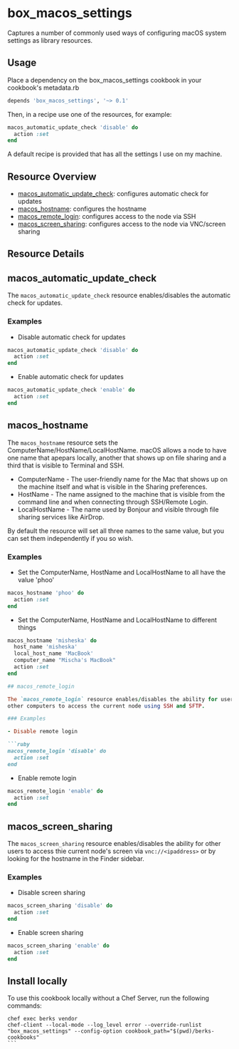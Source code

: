 # box_macos_settings

Captures a number of commonly used ways of configuring macOS system settings
as library resources.

## Usage

Place a dependency on the box_macos_settings cookbook in your cookbook's metadata.rb

```ruby
depends 'box_macos_settings', '~> 0.1'
```

Then, in a recipe use one of the resources, for example:

```ruby
macos_automatic_update_check 'disable' do
  action :set
end
```

A default recipe is provided that has all the settings I use on my machine.

## Resource Overview

- [macos_automatic_update_check](#macos_automatic_update_check): configures
  automatic check for updates
- [macos_hostname](#macos_hostname): configures the hostname
- [macos_remote_login](#macos_remote_login): configures access to the node via
  SSH
- [macos_screen_sharing](#macos_screen_sharing): configures access to the node
  via VNC/screen sharing
  
## Resource Details
## macos_automatic_update_check

The `macos_automatic_update_check` resource enables/disables the automatic
check for updates.

### Examples

- Disable automatic check for updates

```ruby
macos_automatic_update_check 'disable' do
  action :set
end
```

- Enable automatic check for updates

```ruby
macos_automatic_update_check 'enable' do
  action :set
end
```

## macos_hostname

The `macos_hostname` resource sets the ComputerName/HostName/LocalHostName.
macOS allows a node to have one name that apepars locally, another that
shows up on file sharing and a third that is visible to Terminal and SSH.

- ComputerName - The user-friendly name for the Mac that shows up on the
                 machine itself and what is visible in the Sharing preferences.
- HostName - The name assigned to the machine that is visible from the command
             line and when connecting through SSH/Remote Login.
- LocalHostName - The name used by Bonjour and visible through file sharing
                  services like AirDrop.

By default the resource will set all three names to the same value, but you
can set them independently if you so wish.

### Examples

- Set the ComputerName, HostName and LocalHostName to all have the value 'phoo'

```ruby
macos_hostname 'phoo' do
  action :set
end
```

- Set the ComputerName, HostName and LocalHostName to different things

```ruby
macos_hostname 'misheska' do
  host_name 'misheska'
  local_host_name 'MacBook'
  computer_name "Mischa's MacBook"
  action :set
end

## macos_remote_login

The `macos_remote_login` resource enables/disables the ability for users of
other computers to access the current node using SSH and SFTP.

### Examples

- Disable remote login

```ruby
macos_remote_login 'disable' do
  action :set
end
```

- Enable remote login

```ruby
macos_remote_login 'enable' do
  action :set
end
```

## macos_screen_sharing

The `macos_screen_sharing` resource enables/disables the ability for other
users to access thie current node's screen via `vnc://<ipaddress>` or by
looking for the hostname in the Finder sidebar.

### Examples

- Disable screen sharing

```ruby
macos_screen_sharing 'disable' do
  action :set
end
```

- Enable screen sharing

```ruby
macos_screen_sharing 'enable' do
  action :set
end
```

## Install locally

To use this cookbook locally without a Chef Server, run the following commands:

````
chef exec berks vendor
chef-client --local-mode --log_level error --override-runlist "box_macos_settings" --config-option cookbook_path="$(pwd)/berks-cookbooks"
```

